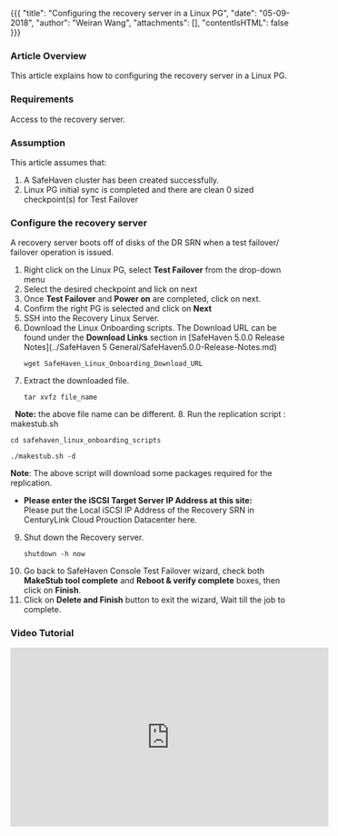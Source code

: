 {{{
  "title": "Configuring the recovery server in a Linux PG",
  "date": "05-09-2018",
  "author": "Weiran Wang",
  "attachments": [],
  "contentIsHTML": false
}}}

### Article Overview
This article explains how to configuring the recovery server in a Linux PG.

### Requirements
Access to the recovery server.

### Assumption
This article assumes that:

1. A SafeHaven cluster has been created successfully.
2. Linux PG initial sync is completed and there are clean 0 sized checkpoint(s) for Test Failover

### Configure the recovery server
A recovery server boots off of disks of the DR SRN when a test failover/ failover operation is issued. 
1. Right click on the Linux PG, select **Test Failover** from the drop-down menu
2. Select the desired checkpoint and lick on next
3. Once **Test Failover** and **Power on** are completed, click on next.
4. Confirm the right PG is selected and click on **Next**
5. SSH into the Recovery Linux Server.
6. Download the Linux Onboarding scripts. The Download URL can be found under the **Download Links** section in [SafeHaven 5.0.0 Release Notes](../SafeHaven 5 General/SafeHaven5.0.0-Release-Notes.md)
   ```
   wget SafeHaven_Linux_Onboarding_Download_URL
   ```
7. Extract the downloaded file.
   ```
   tar xvfz file_name
   ```  
   **Note:** the above file name can be different.
8. Run the replication script : makestub.sh  
   ```
   cd safehaven_linux_onboarding_scripts
   ```  
   ```
   ./makestub.sh -d
   ```
 **Note**: The above script will download some packages required for the replication.
   - **Please enter the iSCSI Target Server IP Address at this site:**  
     Please put the Local iSCSI IP Address of the Recovery SRN in CenturyLink Cloud Prouction Datacenter here.
9. Shut down the Recovery server.
    ```
    shutdown -h now
    ```
10. Go back to SafeHaven Console Test Failover wizard, check both **MakeStub tool complete** and **Reboot & verify complete** boxes, then click on **Finish**.
11. Click on **Delete and Finish** button to exit the wizard, Wait till the job to complete.

### Video Tutorial
<p>
<iframe width="560" height="315" src="https://www.youtube.com/embed/kJI63oXwmrg" frameborder="0" allow="autoplay; encrypted-media" allowfullscreen></iframe>
</p>
